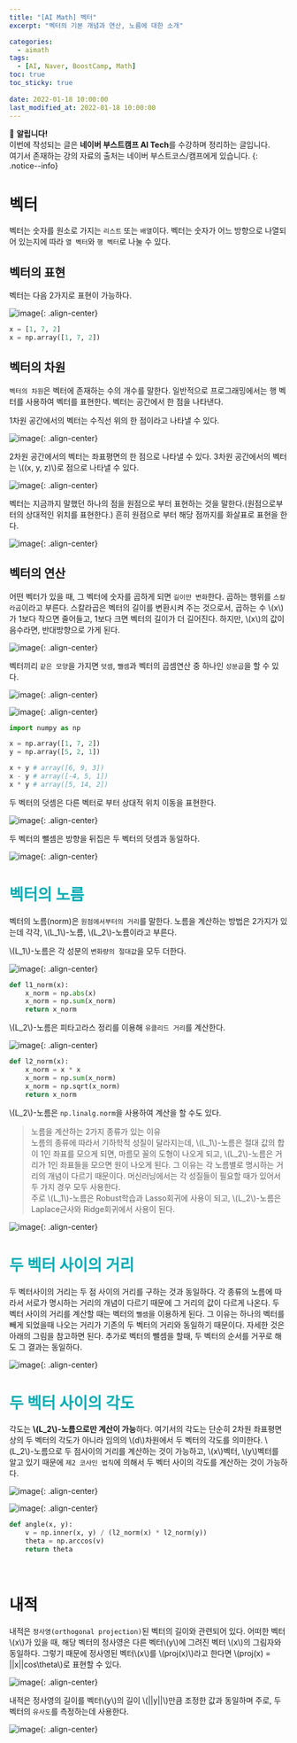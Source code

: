 ```yaml
---
title: "[AI Math] 벡터"
excerpt: "벡터의 기본 개념과 연산, 노름에 대한 소개"

categories:
  - aimath
tags:
  - [AI, Naver, BoostCamp, Math]
toc: true
toc_sticky: true
 
date: 2022-01-18 10:00:00
last_modified_at: 2022-01-18 10:00:00
---
```

📌 **알립니다!**<br>
이번에 작성되는 글은 **네이버 부스트캠프 AI Tech**를 수강하며 정리하는 글입니다.<br>
여기서 존재하는 강의 자료의 출처는 네이버 부스트코스/캠프에게 있습니다.
{: .notice--info}
<br>

# 벡터
벡터는 숫자를 원소로 가지는 `리스트` 또는 `배열`이다. 벡터는 숫자가 어느 방향으로 나열되어 있는지에 따라 `열 벡터`와 `행 벡터`로 나눌 수 있다.

## 벡터의 표현
벡터는 다음 2가지로 표현이 가능하다.

![image](https://user-images.githubusercontent.com/91870042/145021482-30a82ee2-670c-4d28-baee-7eb05a808ecc.png){: .align-center}

```py
x = [1, 7, 2]
x = np.array([1, 7, 2])
```

## 벡터의 차원
`벡터의 차원`은 벡터에 존재하는 수의 개수를 말한다. 일반적으로 프로그래밍에서는 행 벡터를 사용하여 벡터를 표현한다.
벡터는 공간에서 한 점을 나타낸다.

1차원 공간에서의 벡터는 수직선 위의 한 점이라고 나타낼 수 있다.

![image](https://user-images.githubusercontent.com/91870042/145009609-534ff1ac-cc47-47fb-aa65-bcf1ba4d8564.png){: .align-center}

2차원 공간에서의 벡터는 좌표평면의 한 점으로 나타낼 수 있다.
3차원 공간에서의 벡터는 \\((x, y, z)\\)로 점으로 나타낼 수 있다.

![image](https://user-images.githubusercontent.com/91870042/145011503-ce3f4ff3-0455-4479-8fd0-a4ebcbd1b352.png){: .align-center}

벡터는 지금까지 말했던 하나의 점을 원점으로 부터 표현하는 것을 말한다.(원점으로부터의 상대적인 위치를 표현한다.) 흔히 원점으로 부터 해당 점까지를 화살표로 표현을 한다.

![image](https://user-images.githubusercontent.com/91870042/145011597-a2c02d5f-bd84-461a-8707-3fdbcf8bb909.png){: .align-center}

## 벡터의 연산
어떤 벡터가 있을 때, 그 벡터에 숫자를 곱하게 되면 `길이만 변화`한다. 곱하는 행위를 `스칼라곱`이라고 부른다. 스칼라곱은 벡터의 길이를 변환시켜 주는 것으로서, 곱하는 수 \\(x\\)가 1보다 작으면 줄어들고, 1보다 크면 벡터의 길이가 더 길어진다. 하지만, \\(x\\)의 값이 음수라면, 반대방향으로 가게 된다.

![image](https://user-images.githubusercontent.com/91870042/145011780-1012f4da-d138-4dec-b048-29453dc4952d.png){: .align-center}

벡터끼리 `같은 모양`을 가지면 `덧셈`, `뺄셈`과 벡터의 곱셈연산 중 하나인 `성분곱`을 할 수 있다.

![image](https://user-images.githubusercontent.com/91870042/145011919-dd751116-7c79-4e41-9a0f-2a72dd991e1f.png){: .align-center}

![image](https://user-images.githubusercontent.com/91870042/145011950-c69fdcfb-e82d-49cc-91fd-33c0374d8419.png){: .align-center}


```py
import numpy as np

x = np.array([1, 7, 2])
y = np.array([5, 2, 1])

x + y # array([6, 9, 3])
x - y # array([-4, 5, 1])
x * y # array([5, 14, 2])
```

두 벡터의 덧셈은 다른 벡터로 부터 상대적 위치 이동을 표현한다.

![image](https://user-images.githubusercontent.com/91870042/145012026-7c0bcae7-53bf-4efc-9cfd-c20c372e8e0a.png){: .align-center}

두 벡터의 뺄셈은 방향을 뒤집은 두 벡터의 덧셈과 동일하다.

![image](https://user-images.githubusercontent.com/91870042/145012084-78210ecd-b4cd-458d-8f37-1d9d84cbb463.png){: .align-center}
<br>

# <span style = "color: #00adb5">벡터의 노름</span>
벡터의 노름(norm)은 `원점에서부터의 거리`를 말한다. 노름을 계산하는 방법은 2가지가 있는데 각각, \\(L_1\\)-노름, \\(L_2\\)-노름이라고 부른다.

\\(L_1\\)-노름은 각 성분의 `변화량의 절대값`을 모두 더한다.

![image](https://user-images.githubusercontent.com/91870042/145017643-9ca10dd4-63a4-48a3-af9e-e1c0c5a7a33f.png){: .align-center}

```py
def l1_norm(x):
    x_norm = np.abs(x)
    x_norm = np.sum(x_norm)
    return x_norm
```

\\(L_2\\)-노름은 피타고라스 정리를 이용해 `유클리드 거리`를 계산한다.

![image](https://user-images.githubusercontent.com/91870042/145017708-620dbeda-443a-4d72-85d9-81a6d6166d69.png){: .align-center}

```py
def l2_norm(x):
    x_norm = x * x
    x_norm = np.sum(x_norm)
    x_norm = np.sqrt(x_norm)
    return x_norm
```

\\(L_2\\)-노름은 `np.linalg.norm`을 사용하여 계산을 할 수도 있다.

> 노름을 계산하는 2가지 종류가 있는 이유  
> 노름의 종류에 따라서 기하학적 성질이 달라지는데, \\(L_1\\)-노름은 절대 값의 합이 1인 좌표를 모으게 되면, 마름모 꼴의 도형이 나오게 되고, \\(L_2\\)-노름은 거리가 1인 좌표들을 모으면 원이 나오게 된다. 그 이유는 각 노름별로 명시하는 거리의 개념이 다르기 때문이다. 머신러닝에서는 각 성질들이 필요할 때가 있어서 두 가지 경우 모두 사용한다.  
> 주로 \\(L_1\\)-노름은 Robust학습과 Lasso회귀에 사용이 되고, \\(L_2\\)-노름은 Laplace근사와 Ridge회귀에서 사용이 된다.

![image](https://user-images.githubusercontent.com/91870042/145018394-908c60b3-a53d-4193-a3ec-663fb0fd0fdd.png){: .align-center}
<br>

# <span style = "color: #00adb5">두 벡터 사이의 거리</span>
두 벡터사이의 거리는 두 점 사이의 거리를 구하는 것과 동일하다. 각 종류의 노름에 따라서 서로가 명시하는 거리의 개념이 다르기 때문에 그 거리의 값이 다르게 나온다. 두 벡터 사이의 거리를 계산할 때는 벡터의 `뺄셈`을 이용하게 된다. 그 이유는 하나의 벡터를 빼게 되었을때 나오는 거리가 기존의 두 벡터의 거리와 동일하기 때문이다. 자세한 것은 아래의 그림을 참고하면 된다. 추가로 벡터의 뺄셈을 할때, 두 벡터의 순서를 거꾸로 해도 그 결과는 동일하다.

![image](https://user-images.githubusercontent.com/91870042/145018823-0c00a50a-8be1-4cd7-8f1c-750ead5cdc76.png){: .align-center}
<br>

# <span style = "color: #00adb5">두 벡터 사이의 각도</span>
각도는 **\\(L_2\\)-노름으로만 계산이 가능**하다. 여기서의 각도는 단순히 2차원 좌표평면상의 두 벡터의 각도가 아니라 임의의 \\(d\\)차원에서 두 벡터의 각도를 의미한다. \\(L_2\\)-노름으로 두 점사이의 거리를 계산하는 것이 가능하고, \\(x\\)벡터, \\(y\\)벡터를 알고 있기 때문에 `제2 코사인 법칙`에 의해서 두 벡터 사이의 각도를 계산하는 것이 가능하다.

![image](https://user-images.githubusercontent.com/91870042/145019319-33b5b545-4eca-4e5e-8f38-f654c2575fe0.png){: .align-center}

![image](https://user-images.githubusercontent.com/91870042/145019596-f2727df4-355b-4e9b-a2ef-0dae45267660.png){: .align-center}

```py
def angle(x, y):
    v = np.inner(x, y) / (l2_norm(x) * l2_norm(y))
    theta = np.arccos(v)
    return theta
```
<br>

# 내적
내적은 `정사영(orthogonal projection)`된 벡터의 길이와 관련되어 있다. 어떠한 벡터 \\(x\\)가 있을 때, 해당 벡터의 정사영은 다른 벡터\\(y\\)에 그려진 벡터 \\(x\\)의 그림자와 동일하다. 그렇기 때문에 정사영된 벡터\\(x\\)를 \\(proj(x)\\)라고 한다면 \\(proj(x) = ||x||cos\theta\\)로 표현할 수 있다.

![image](https://user-images.githubusercontent.com/91870042/145020380-bb98a36e-82ed-46f2-b63f-bd70edc140fc.png){: .align-center}


내적은 정사영의 길이를 벡터\\(y\\)의 길이 \\(\|\|y\|\|\\)만큼 조정한 값과 동일하며 주로, 두 벡터의 `유사도`를 측정하는데 사용한다.

![image](https://user-images.githubusercontent.com/91870042/145020516-ff580bc6-a3a0-41bb-b5c9-520ed0915d8f.png){: .align-center}
<br>

